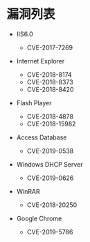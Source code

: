 # 漏洞列表

+ IIS6.0 
  - CVE-2017-7269

+ Internet Explorer
  - CVE-2018-8174
  - CVE-2018-8373
  - CVE-2018-8420

+ Flash Player
  - CVE-2018-4878
  - CVE-2018-15982

+ Access Database
  - CVE-2019-0538

+ Windows DHCP Server
  - CVE-2019-0626

+ WinRAR 
  - CVE-2018-20250

+ Google Chrome
  - CVE-2019-5786
 
